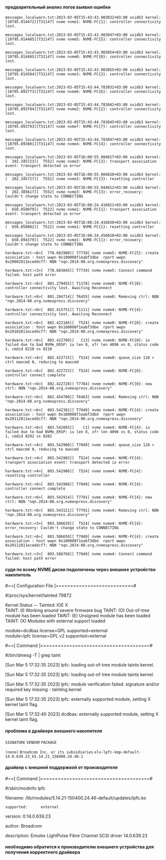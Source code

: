 #### предварительный анализ логов выявил ошибки 

`messages_localwarn.txt:2023-03-05T15:43:43.903032+03:00 xxidb3 kernel: [10795.014472][T31147] nvme nvme1: NVME-FC{1}: controller connectivity lost.`

`messages_localwarn.txt:2023-03-05T15:43:43.903047+03:00 xxidb3 kernel: [10795.014485][T31147] nvme nvme5: NVME-FC{5}: controller connectivity lost.`

`messages_localwarn.txt:2023-03-05T15:43:43.903054+03:00 xxidb3 kernel: [10795.014495][T31147] nvme nvme0: NVME-FC{0}: controller connectivity lost.`

`messages_localwarn.txt:2023-03-05T15:43:43.903055+03:00 xxidb3 kernel: [10795.014504][T31147] nvme nvme3: NVME-FC{3}: controller connectivity lost.`

`messages_localwarn.txt:2023-03-05T15:43:44.783032+03:00 xxidb3 kernel: [10795.893773][T31147] nvme nvme6: NVME-FC{6}: controller connectivity lost.`

`messages_localwarn.txt:2023-03-05T15:43:44.783042+03:00 xxidb3 kernel: [10795.893784][T31147] nvme nvme2: NVME-FC{2}: controller connectivity lost.`

`messages_localwarn.txt:2023-03-05T15:43:44.783045+03:00 xxidb3 kernel: [10795.893793][T31147] nvme nvme7: NVME-FC{7}: controller connectivity lost.`

`messages_localwarn.txt:2023-03-05T15:43:44.783047+03:00 xxidb3 kernel: [10795.893801][T31147] nvme nvme4: NVME-FC{4}: controller connectivity lost.`

`messages_localwarn.txt:2023-03-05T16:00:55.904017+03:00 xxidb3 kernel: [  202.345723][  T552] nvme nvme3: NVME-FC{3}: transport association event: transport detected io error`

`messages_localwarn.txt:2023-03-05T16:00:55.904020+03:00 xxidb3 kernel: [  202.345727][  T552] nvme nvme3: NVME-FC{3}: resetting controller`

`messages_localwarn.txt:2023-03-05T16:00:55.944012+03:00 xxidb3 kernel: [  202.385617][  T552] nvme nvme3: NVME-FC{3}: error_recovery: Couldn't change state to CONNECTING`

`messages_localwarn.txt:2023-03-05T16:08:24.416021+03:00 xxidb3 kernel: [  650.858079][  T522] nvme nvme1: NVME-FC{1}: transport association event: transport detected io error`

`messages_localwarn.txt:2023-03-05T16:08:24.416030+03:00 xxidb3 kernel: [  650.858082][  T522] nvme nvme1: NVME-FC{1}: resetting controller`

`messages_localwarn.txt:2023-03-05T16:08:24.456010+03:00 xxidb3 kernel: [  650.894379][  T522] nvme nvme1: NVME-FC{1}: error_recovery: Couldn't change state to CONNECTING`



`hardware.txt:<6>[  778.682900][ T7739] nvme nvme5: NVME-FC{5}: create association : host wwpn 0x100008f1eabf3dbe  rport wwpn 0x20002811eceddcf7: NQN "nqn.2014-08.org.nvmexpress.discovery"`

`hardware.txt:<3>[  778.683045][ T7739] nvme nvme5: Connect command failed: host path error`

`hardware.txt:<6>[  801.279455][ T1178] nvme nvme0: NVME-FC{0}: controller connectivity lost. Awaiting Reconnect`

`hardware.txt:<6>[  801.294714][ T6455] nvme nvme0: Removing ctrl: NQN "nqn.2014-08.org.nvmexpress.discovery"`

`hardware.txt:<6>[  802.415751][ T1111] nvme nvme4: NVME-FC{4}: controller connectivity lost. Awaiting Reconnect`

`hardware.txt:<6>[  802.422166][  T524] nvme nvme0: NVME-FC{0}: create association : host wwpn 0x100008f1eabf3dbe  rport wwpn 0x20102811eceddcf7: NQN "nqn.2014-08.org.nvmexpress.discovery"`

`hardware.txt:<6>[  802.422709][   C13] nvme nvme0: NVME-FC{0}: io failed due to bad NVMe_ERSP: iu len 8, xfr len 4096 vs 0, status code 1, cmdid 8210 vs 8210`

`hardware.txt:<4>[  802.422715][  T524] nvme nvme0: queue_size 128 > ctrl maxcmd 0, reducing to maxcmd`

`hardware.txt:<6>[  802.422723][  T524] nvme nvme0: NVME-FC{0}: controller connect complete`

`hardware.txt:<6>[  802.422728][ T7784] nvme nvme0: NVME-FC{0}: new ctrl: NQN "nqn.2014-08.org.nvmexpress.discovery"`

`hardware.txt:<6>[  802.454700][ T6463] nvme nvme4: Removing ctrl: NQN "nqn.2014-08.org.nvmexpress.discovery"`

`hardware.txt:<6>[  803.542381][ T7049] nvme nvme4: NVME-FC{4}: create association : host wwpn 0x100008f1eabf3dbd  rport wwpn 0x20112811eceddcf7: NQN "nqn.2014-08.org.nvmexpress.discovery"`

`hardware.txt:<6>[  803.542893][    C1] nvme nvme4: NVME-FC{4}: io failed due to bad NVMe_ERSP: iu len 8, xfr len 4096 vs 0, status code 1, cmdid 8202 vs 8202`

`hardware.txt:<4>[  803.542900][ T7049] nvme nvme4: queue_size 128 > ctrl maxcmd 0, reducing to maxcmd`

`hardware.txt:<4>[  803.542903][  T524] nvme nvme4: NVME-FC{4}: transport association event: transport detected io error`

`hardware.txt:<4>[  803.542906][  T524] nvme nvme4: NVME-FC{4}: resetting controller`

`hardware.txt:<6>[  803.542908][ T7049] nvme nvme4: NVME-FC{4}: controller connect complete`

`hardware.txt:<6>[  803.542914][ T7791] nvme nvme4: NVME-FC{4}: new ctrl: NQN "nqn.2014-08.org.nvmexpress.discovery"`

`hardware.txt:<6>[  803.543121][ T7791] nvme nvme4: Removing ctrl: NQN "nqn.2014-08.org.nvmexpress.discovery"`

`hardware.txt:<3>[  803.586639][  T524] nvme nvme4: NVME-FC{4}: error_recovery: Couldn't change state to CONNECTING`

`hardware.txt:<6>[  803.586650][ T7049] nvme nvme4: NVME-FC{4}: create association : host wwpn 0x100008f1eabf3dbd  rport wwpn 0x20112811eceddcf7: NQN "nqn.2014-08.org.nvmexpress.discovery"`

`hardware.txt:<3>[  803.586768][ T7049] nvme nvme4: Connect command failed: host path error`

#### судя по всему NVME диски подключены через внешнее устройство накопитель

#==[ Configuration File ]===========================#

#/proc/sys/kernel/tainted
79872


Kernel Status -- Tainted:            IOE  X   
  TAINT: (I) Working around severe firmware bug
  TAINT: (O) Out-of-tree module has been loaded
  TAINT: (E) Unsigned module has been loaded
  TAINT: (X) Modules with external support loaded

module=dcdbas             license=GPL               supported=external       
module=lpfc               license=GPL v2            supported=external       

#==[ Command ]======================================#

#/bin/dmesg -T | grep taint

[Sun Mar  5 17:32:35 2023] lpfc: loading out-of-tree module taints kernel.

[Sun Mar  5 17:32:35 2023] lpfc: loading out-of-tree module taints kernel.

[Sun Mar  5 17:32:35 2023] lpfc: module verification failed: signature and/or required key missing - tainting kernel

[Sun Mar  5 17:32:35 2023] lpfc: externally supported module, setting X kernel taint flag.

[Sun Mar  5 17:32:40 2023] dcdbas: externally supported module, setting X kernel taint flag.


#### проблема в драйвере внешнего накопителя

`SIGNATURE`         `VENDOR`                               `PACKAGE`

`(none)`        `Broadcom Inc. or its subsidiaries`       `elx-lpfc-kmp-default-14.0.639.23_k5.14.21_150400.24.46-1`

#### драйвер с внешней поддержкой от производителя 

#==[ Command ]======================================#

#/sbin/modinfo lpfc

filename:       /lib/modules/5.14.21-150400.24.46-default/updates/lpfc.ko

`supported:      external`

version:        0:14.0.639.23

author:         Broadcom

description:    Emulex LightPulse Fibre Channel SCSI driver 14.0.639.23

#### необходимо обратится к производителю внешнего устройства для получения корректного драйвера
